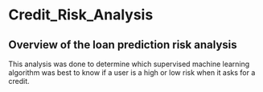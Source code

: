# Credit_Risk_Analysis

## Overview of the loan prediction risk analysis
This analysis was done to determine which supervised machine learning algorithm was best to know if a user is a high or low risk when it asks for a credit. 

